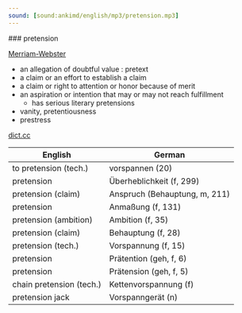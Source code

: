 ```yaml
---
sound: [sound:ankimd/english/mp3/pretension.mp3]
---
```


\### pretension

[Merriam-Webster](https://www.merriam-webster.com/dictionary/pretension)

- an allegation of doubtful value : pretext
- a claim or an effort to establish a claim
- a claim or right to attention or honor because of merit
- an aspiration or intention that may or may not reach fulfillment
    - has serious literary pretensions
- vanity, pretentiousness
- prestress

[dict.cc](https://www.dict.cc/pretension)

| English        | German       |
| -------------- | ------------ |
| to pretension (tech.) | vorspannen (20) |
| pretension | Überheblichkeit (f, 299) |
| pretension (claim) | Anspruch (Behauptung, m, 211) |
| pretension | Anmaßung (f, 131) |
| pretension (ambition) | Ambition (f, 35) |
| pretension (claim) | Behauptung (f, 28) |
| pretension (tech.) | Vorspannung (f, 15) |
| pretension | Prätention (geh, f, 6) |
| pretension | Prätension (geh, f, 5) |
| chain pretension (tech.) | Kettenvorspannung (f) |
| pretension jack | Vorspanngerät (n) |
